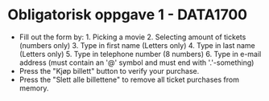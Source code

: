 # Obligatorisk oppgave 1 - DATA1700

- Fill out the form by:
              1. Picking a movie
              2. Selecting amount of tickets (numbers only)
              3. Type in first name (Letters only)
              4. Type in last name (Letters only)
              5. Type in telephone number (8 numbers)
              6. Type in e-mail address (must contain an '@' symbol and must end with '.'-something)
- Press the "Kjøp billett" button to verify your purchase.
- Press the "Slett alle billettene" to remove all ticket purchases from memory.

